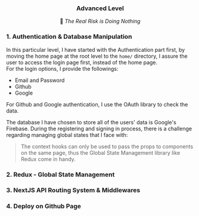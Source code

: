 <div align="center">
  <h3>Advanced Level</h3>
  <p>🌻 <i>The Real Risk is Doing Nothing</i></p>
</div>

### 1. Authentication & Database Manipulation

In this particular level, I have started with the Authentication part first, by
moving the home page at the root level to the `home/` directory, I assure the
user to access the login page first, instead of the home page. <br/>
For the login options, I provide the followings:

- Email and Password
- Github
- Google

For Github and Google authentication, I use the OAuth library to check the data.

The database I have chosen to store all of the users' data is Google's Firebase.
During the registering and signing in process, there is a challenge regarding
managing global states that I face with:

> The context hooks can only be used to pass the props to components on the same
> page, thus the Global State Management library like Redux come in handy.

### 2. Redux - Global State Management

### 3. NextJS API Routing System & Middlewares

### 4. Deploy on Github Page
